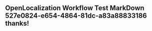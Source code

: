 <properties
ms.topic="hero-topic1"
ms.test1="hero-topic"
ms.test2="test"/>

## OpenLocalization Workflow Test MarkDown 527e0824-e654-4864-81dc-a83a88833186 thanks!
